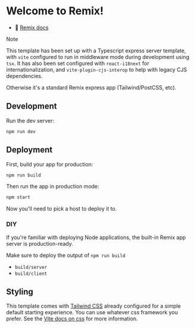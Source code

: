 # Welcome to Remix!

- 📖 [Remix docs](https://remix.run/docs)

> [!NOTE]
> This template has been set up with a Typescript express server template, with
> `vite` configured to run in middleware mode during development using `tsx`.
> It has also been set configured with `react-i18next` for internationalization,
> and `vite-plugin-cjs-interop` to help with legacy CJS dependencies.
>
> Otherwise it's a standard Remix express app (Tailwind/PostCSS, etc).

## Development

Run the dev server:

```shellscript
npm run dev
```

## Deployment

First, build your app for production:

```sh
npm run build
```

Then run the app in production mode:

```sh
npm start
```

Now you'll need to pick a host to deploy it to.

### DIY

If you're familiar with deploying Node applications, the built-in Remix app server is production-ready.

Make sure to deploy the output of `npm run build`

- `build/server`
- `build/client`

## Styling

This template comes with [Tailwind CSS](https://tailwindcss.com/) already configured for a simple default starting experience. You can use whatever css framework you prefer. See the [Vite docs on css](https://vitejs.dev/guide/features.html#css) for more information.
